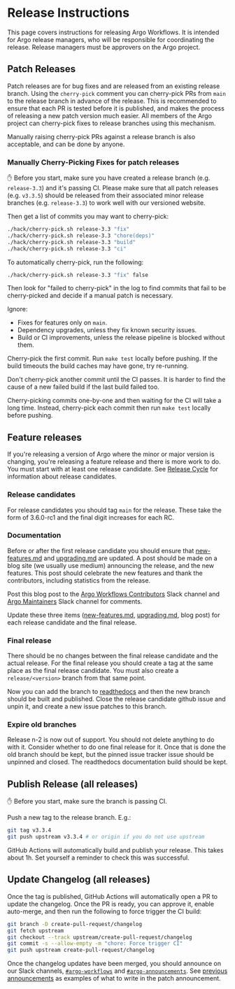 # Release Instructions

This page covers instructions for releasing Argo Workflows.
It is intended for Argo release managers, who will be responsible for coordinating the release.
Release managers must be approvers on the Argo project.

## Patch Releases

Patch releases are for bug fixes and are released from an existing release branch.
Using the `cherry-pick` comment you can cherry-pick PRs from `main` to the release branch in advance of the release.
This is recommended to ensure that each PR is tested before it is published, and makes the process of releasing a new patch version much easier.
All members of the Argo project can cherry-pick fixes to release branches using this mechanism.

Manually raising cherry-pick PRs against a release branch is also acceptable, and can be done by anyone.

### Manually Cherry-Picking Fixes for patch releases

✋ Before you start, make sure you have created a release branch (e.g. `release-3.3`) and it's passing CI.
Please make sure that all patch releases (e.g. `v3.3.5`) should be released from their associated minor release branches (e.g. `release-3.3`) to work well with our versioned website.

Then get a list of commits you may want to cherry-pick:

```bash
./hack/cherry-pick.sh release-3.3 "fix"
./hack/cherry-pick.sh release-3.3 "chore(deps)"
./hack/cherry-pick.sh release-3.3 "build"
./hack/cherry-pick.sh release-3.3 "ci"
```

To automatically cherry-pick, run the following:

```bash
./hack/cherry-pick.sh release-3.3 "fix" false
```

Then look for "failed to cherry-pick" in the log to find commits that fail to be cherry-picked and decide if a manual patch is necessary.

Ignore:

* Fixes for features only on `main`.
* Dependency upgrades, unless they fix known security issues.
* Build or CI improvements, unless the release pipeline is blocked without them.

Cherry-pick the first commit.
Run `make test` locally before pushing.
If the build timeouts the build caches may have gone, try re-running.

Don't cherry-pick another commit until the CI passes.
It is harder to find the cause of a new failed build if the last build failed too.

Cherry-picking commits one-by-one and then waiting for the CI will take a long time.
Instead, cherry-pick each commit then run `make test` locally before pushing.

## Feature releases

If you're releasing a version of Argo where the minor or major version is changing, you're releasing a feature release and there is more work to do.
You must start with at least one release candidate.
See [Release Cycle](releases.md#release-cycle) for information about release candidates.

### Release candidates

For release candidates you should tag `main` for the release.
These take the form of 3.6.0-rc1 and the final digit increases for each RC.

### Documentation

Before or after the first release candidate you should ensure that [new-features.md](new-features.md) and [upgrading.md](upgrading.md) are updated.
A post should be made on a blog site (we usually use medium) announcing the release, and the new features.
This post should celebrate the new features and thank the contributors, including statistics from the release.

Post this blog post to the [Argo Workflows Contributors](https://cloud-native.slack.com/archives/C0510EUH90V) Slack channel and [Argo Maintainers](https://cloud-native.slack.com/archives/C022F03E6BD) Slack channel for comments.

Update these three items ([new-features.md](new-features.md), [upgrading.md](upgrading.md), blog post) for each release candidate and the final release.

### Final release

There should be no changes between the final release candidate and the actual release.
For the final release you should create a tag at the same place as the final release candidate.
You must also create a `release/<version>` branch from that same point.

Now you can add the branch to [readthedocs](https://app.readthedocs.org/projects/argo-workflows/) and then the new branch should be built and published.
Close the release candidate github issue and unpin it, and create a new issue patches to this branch.

### Expire old branches

Release n-2 is now out of support.
You should not delete anything to do with it.
Consider whether to do one final release for it.
Once that is done the old branch should be kept, but the pinned issue tracker issue should be unpinned and closed.
The readthedocs documentation build should be kept.

## Publish Release (all releases)

✋ Before you start, make sure the branch is passing CI.

Push a new tag to the release branch.
E.g.:

```bash
git tag v3.3.4
git push upstream v3.3.4 # or origin if you do not use upstream
```

GitHub Actions will automatically build and publish your release.
This takes about 1h.
Set yourself a reminder to check this was successful.

## Update Changelog (all releases)

Once the tag is published, GitHub Actions will automatically open a PR to update the changelog.
Once the PR is ready, you can approve it, enable auto-merge, and then run the following to force trigger the CI build:

```bash
git branch -D create-pull-request/changelog
git fetch upstream
git checkout --track upstream/create-pull-request/changelog
git commit -s --allow-empty -m "chore: Force trigger CI"
git push upstream create-pull-request/changelog
```

Once the changelog updates have been merged, you should announce on our Slack channels, [`#argo-workflows`](https://cloud-native.slack.com/archives/C01QW9QSSSK) and [`#argo-announcements`](https://cloud-native.slack.com/archives/C02165G1L48).
See [previous](https://cloud-native.slack.com/archives/C02165G1L48/p1701112932434469) [announcements](https://cloud-native.slack.com/archives/C01QW9QSSSK/p1701112957127489) as examples of what to write in the patch announcement.
